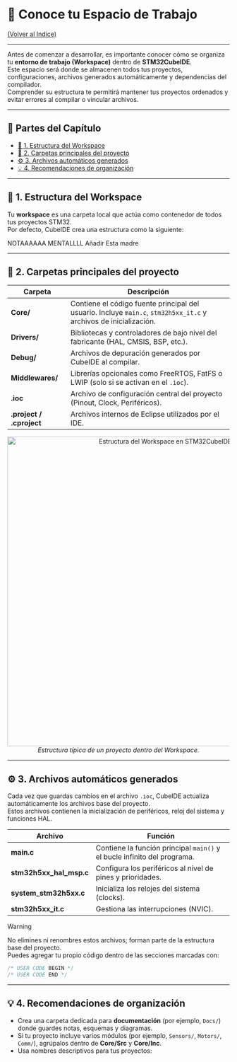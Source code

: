 # 🧰 Conoce tu Espacio de Trabajo

[(Volver al Indice)](https://github.com/JossueE/Mastering-STM32/tree/main?tab=readme-ov-file#%C3%ADndice)

---

Antes de comenzar a desarrollar, es importante conocer cómo se organiza tu **entorno de trabajo (Workspace)** dentro de **STM32CubeIDE**.  
Este espacio será donde se almacenen todos tus proyectos, configuraciones, archivos generados automáticamente y dependencias del compilador.  
Comprender su estructura te permitirá mantener tus proyectos ordenados y evitar errores al compilar o vincular archivos.

---

## 📖 Partes del Capítulo

- [📁 1. Estructura del Workspace](#1-estructura-del-workspace)
- [🧱 2. Carpetas principales del proyecto](#2-carpetas-principales-del-proyecto)
- [⚙️ 3. Archivos automáticos generados](#3-archivos-automáticos-generados)
- [💡 4. Recomendaciones de organización](#4-recomendaciones-de-organización)

---

## 📁 1. Estructura del Workspace

Tu **workspace** es una carpeta local que actúa como contenedor de todos tus proyectos STM32.  
Por defecto, CubeIDE crea una estructura como la siguiente:



NOTAAAAAA MENTALLLL Añadir Esta madre




---

## 🧱 2. Carpetas principales del proyecto

| Carpeta | Descripción |
|----------|-------------|
| **Core/** | Contiene el código fuente principal del usuario. Incluye `main.c`, `stm32h5xx_it.c` y archivos de inicialización. |
| **Drivers/** | Bibliotecas y controladores de bajo nivel del fabricante (HAL, CMSIS, BSP, etc.). |
| **Debug/** | Archivos de depuración generados por CubeIDE al compilar. |
| **Middlewares/** | Librerías opcionales como FreeRTOS, FatFS o LWIP (solo si se activan en el `.ioc`). |
| **.ioc** | Archivo de configuración central del proyecto (Pinout, Clock, Periféricos). |
| **.project / .cproject** | Archivos internos de Eclipse utilizados por el IDE. |

<p align="center">
  <img src="../../Images/workspace/estructura_workspace.png" alt="Estructura del Workspace en STM32CubeIDE" width="700">
  <br>
  <em>Estructura típica de un proyecto dentro del Workspace.</em>
</p>

---

## ⚙️ 3. Archivos automáticos generados

Cada vez que guardas cambios en el archivo `.ioc`, CubeIDE actualiza automáticamente los archivos base del proyecto.  
Estos archivos contienen la inicialización de periféricos, reloj del sistema y funciones HAL.

| Archivo | Función |
|----------|---------|
| **main.c** | Contiene la función principal `main()` y el bucle infinito del programa. |
| **stm32h5xx_hal_msp.c** | Configura los periféricos al nivel de pines y prioridades. |
| **system_stm32h5xx.c** | Inicializa los relojes del sistema (clocks). |
| **stm32h5xx_it.c** | Gestiona las interrupciones (NVIC). |

> [!WARNING]  
> No elimines ni renombres estos archivos; forman parte de la estructura base del proyecto.  
> Puedes agregar tu propio código dentro de las secciones marcadas con:  
> ```c
> /* USER CODE BEGIN */  
> /* USER CODE END */
> ```

---

## 💡 4. Recomendaciones de organización

- Crea una carpeta dedicada para **documentación** (por ejemplo, `Docs/`) donde guardes notas, esquemas y diagramas.  
- Si tu proyecto incluye varios módulos (por ejemplo, `Sensors/`, `Motors/`, `Comm/`), agrúpalos dentro de **Core/Src** y **Core/Inc**.  
- Usa nombres descriptivos para tus proyectos:  
